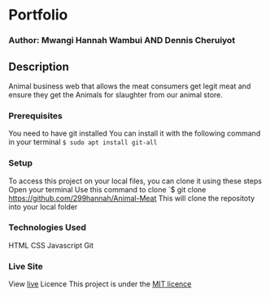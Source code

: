 # Portfolio
### Author: Mwangi Hannah Wambui AND Dennis Cheruiyot
## Description
Animal business web that allows the meat consumers get legit meat and ensure they  get the Animals for slaughter from our animal store. 

### Prerequisites
You need to have git installed
You can install it with the following command in your terminal
`$ sudo apt install git-all`

### Setup
To access this project on your local files, you can clone it using these steps
Open your terminal
Use this command to clone `$ git clone https://github.com/299hannah/Animal-Meat
This will clone the repositoty into your local folder

### Technologies Used
 HTML
 CSS
 Javascript
 Git
### Live Site
View [live](https://github.com/299hannah/Animal-Meat)
Licence
This project is under the [MIT licence](licence)